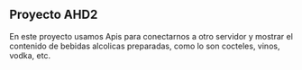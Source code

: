 ## Proyecto AHD2
En este proyecto usamos Apis para conectarnos a otro servidor y mostrar el contenido de bebidas alcolicas preparadas, como lo son cocteles, vinos, vodka, etc.
